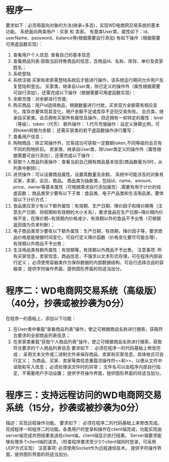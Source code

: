 # 程序一
要求如下：必须用面向对象的方法(继承+多态)，实现WD电商网交易系统的基本功能。
系统面向两类用户：买家 和 卖家。
有基类User类，属性如下：id、userName、password、balance等(根据需要自行添加)
有如下操作（根据需要可用虚函数实现）：
1.	查看用户个人信息: 查看自己的基本信息
2.	查看商品列表:获取当前待售商品的信息，含商品Id、名称、库存、单价及卖家姓名；
3.	系统登陆
4.	系统注销
	买家和卖家需登陆系统后才能进行操作，该系统运行期间允许用户反复登陆和登出。
	买家类，继承自User类，除已定义的操作外（属性根据需要可自行添加），还需完成以下操作（根据需要可用虚函数实现）：
1.	余额充值：对余额进行充值;
2.	购买商品：用户id选择商品，根据数量进行付款，买卖双方金额需有相应变化，库存亦要体现其变化，用户余额不足或库存不足则交易失败。
	会员类，继承自买家类。会员拥有买家所有属性及操作，但还拥有一些特定的属性：level（等级）、token（代币）
额外操作：
1.代币充值操作：自定义换算比例，可将token转换为余额；
	还需买家类的若干虚函数操作进行覆写：
1.	查看用户信息；
2.	购物商品：除正常操作外，交易成功可获取一定数额token,不同等级的会员有不同的购物折扣。
	卖家类，继承自User类，除User类定义的操作外（属性根据需要可自行添加），还需完成以下操作：
1.	获取个人商品列表操作：查看当前自己拥有商品基本信息(商品数量为0时，从列表中删除)；
2.	进货操作：可以设置商品属性，设置其数量及余额。
	系统中可能涉及的对象有买家，卖家，会员，商品。
	商品类为抽象类，包括id、name、amount、price、owner等基本属性（可根据需求自行添加属性）,需要有用于计价的纯虚函数；
商品类至少要有以下子类：食品类、电子产品类和生活用品类，要体现以下计价方式：
1.	食品类应至少有以下额外属性：有效期、生产日期、降价因子和降价期等（注意生产日期、将假期和有效期的大小关系），要求食品在生产日期~降价期内价格不变，在降价期~有效期内价格减少，有效期以外的食品不予出售（可根据返回值为负来判断）；
2.	电子商品类至少要有以下额外属性：生产日期，有效期，降价因子等，要求商品价格是能根据时间变化，可自行定义降价函数（价格变化要尽可能合理），有效期以外商品不予出售；
3.	生活用品类有额外属性：有效期等，有效期以外商品不予出售。
注意事项:
所有买家信息，卖家信息，商品信息，不强求以文本形式存储，可在程序内部自行定义；
必须使用容器类作为保存数据的内部数据结构，可自行选择合适的容器类；
提供字符操作界面，提供图形界面的将适当加分。

# 程序二：WD电商网交易系统（高级版）（40分，抄袭或被抄袭为0分）

在程序一的基础上，添加以下功能：
1.	在User类中重载“查看商品列表”操作，使之可根据商品名称进行搜索，获取符合要求的全部商品列表信息；
2.	在卖家类重载“获取个人商品列表”操作，使之可根据商品名称进行搜索，获取符合要求的个人商品列表信息
要求如下：
必须在程序一的代码基础上修改完成；
采用文本文件或二进制文件来保存商品、卖家和买家信息，具体格式可自行定义；
为商品、买家、卖家等类信息重载流操作符<<和>>，以便从文件中读取和写入信息；
必须处理读文件时的异常；
文件名可以由程序内部自行指定，不需要用户手动设置；
提供字符操作界面，提供图形界面的将适当加分。

# 程序三：支持远程访问的WD电商网交易系统（15分，抄袭或被抄袭为0分）
描述：实现远程操作功能。
要求如下：
必须在程序二的代码基础上来修改完成。
完成程序一和程序二的功能。各类用户的登录和操作在client端完成，功能实现由server端完成并把结果发送给client端，client端显示执行结果。
Server端要求能够处理多个client端的请求。（检查程序要求至少3个client端同时登录，可采用UDP方式实现）
注意事项:
必须使用Socket作为远程通信技术。
提供字符操作界面，提供图形界面的将适当加分。

